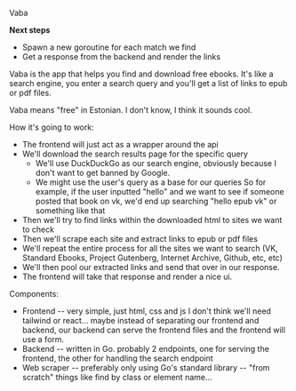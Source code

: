 Vaba

**Next steps**
- Spawn a new goroutine for each match we find
- Get a response from the backend and render the links

Vaba is the app that helps you find and download free ebooks.
It's like a search engine, you enter a search query and you'll
get a list of links to epub or pdf files.

Vaba means "free" in Estonian. I don't know, I think it sounds cool.

How it's going to work:
- The frontend will just act as a wrapper around the api
- We'll download the search results page for the specific query
    - We'll use DuckDuckGo as our search engine, obviously because I
      don't want to get banned by Google.
    - We might use the user's query as a base for our queries
      So for example, if the user inputted "hello" and we want to
      see if someone posted that book on vk, we'd end up searching
      "hello epub vk" or something like that
- Then we'll try to find links within the downloaded html to sites
  we want to check
- Then we'll scrape each site and extract links to epub or pdf files
- We'll repeat the entire process for all the sites we want to search
  (VK, Standard Ebooks, Project Gutenberg, Internet Archive, Github, etc, etc)
- We'll then pool our extracted links and send that over in our response.
- The frontend will take that response and render a nice ui.

Components:
- Frontend -- very simple, just html, css and js
  I don't think we'll need tailwind or react...
  maybe instead of separating our frontend and backend,
  our backend can serve the frontend files and the frontend
  will use a form.
- Backend -- written in Go.
  probably 2 endpoints, one for serving the frontend,
  the other for handling the search endpoint
- Web scraper -- preferably only using Go's standard library -- "from scratch"
  things like find by class or element name...